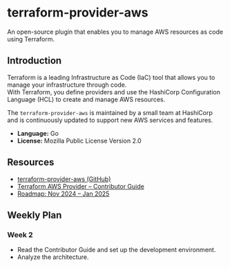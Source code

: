 # terraform-provider-aws

An open-source plugin that enables you to manage AWS resources as code using Terraform.

## Introduction

Terraform is a leading Infrastructure as Code (IaC) tool that allows you to manage your infrastructure through code.  
With Terraform, you define providers and use the HashiCorp Configuration Language (HCL) to create and manage AWS resources.

The `terraform-provider-aws` is maintained by a small team at HashiCorp and is continuously updated to support new AWS services and features.

- **Language:** Go
- **License:** Mozilla Public License Version 2.0

## Resources

- [terraform-provider-aws (GitHub)](https://github.com/hashicorp/terraform-provider-aws)
- [Terraform AWS Provider – Contributor Guide](https://hashicorp.github.io/terraform-provider-aws/)
- [Roadmap: Nov 2024 – Jan 2025](https://github.com/hashicorp/terraform-provider-aws/blob/main/ROADMAP.md)

## Weekly Plan
### Week 2
- Read the Contributor Guide and set up the development environment.
- Analyze the architecture.

